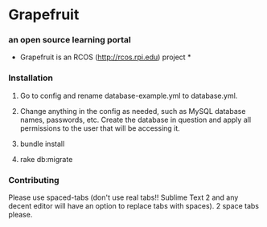 # Grapefruit
### an open source learning portal

* Grapefruit is an RCOS (http://rcos.rpi.edu) project *

### Installation
1. Go to config and rename database-example.yml to database.yml.

2. Change anything in the config as needed, such as MySQL database names, passwords,
etc. Create the database in question and apply all permissions to the user that will 
be accessing it.

3. bundle install

4. rake db:migrate

### Contributing
Please use spaced-tabs (don't use real tabs!! Sublime Text 2 and any decent editor
will have an option to replace tabs with spaces).
2 space tabs please.